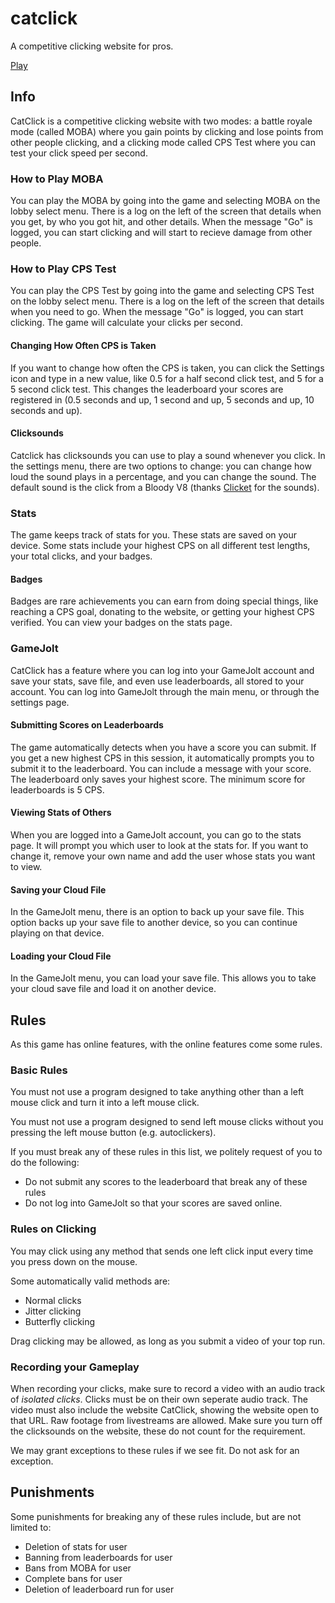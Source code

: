 # catclick
A competitive clicking website for pros.

[Play](CatClick.html)

## Info
CatClick is a competitive clicking website with two modes: a battle royale mode (called MOBA) where you gain points by clicking and lose points from other people clicking,
and a clicking mode called CPS Test where you can test your click speed per second.

### How to Play MOBA
You can play the MOBA by going into the game and selecting MOBA on the lobby select menu. There is a log on the left of the screen that details when you get, by who you got hit, and other details. When the message "Go" is logged, you can start clicking and will start to recieve damage from other people.

### How to Play CPS Test
You can play the CPS Test by going into the game and selecting CPS Test on the lobby select menu. There is a log on the left of the screen that details when you need to go. When the message "Go" is logged, you can start clicking. The game will calculate your clicks per second.

#### Changing How Often CPS is Taken
If you want to change how often the CPS is taken, you can click the Settings icon and type in a new value, like 0.5 for a half second click test, and 5 for a 5 second click test. This changes the leaderboard your scores are registered in (0.5 seconds and up, 1 second and up, 5 seconds and up, 10 seconds and up).

#### Clicksounds
Catclick has clicksounds you can use to play a sound whenever you click. In the settings menu, there are two options to change: you can change how loud the sound plays in a percentage, and you can change the sound. The default sound is the click from a Bloody V8 (thanks [Clicket](https://github.com/spreyo/clicket) for the sounds).

### Stats
The game keeps track of stats for you. These stats are saved on your device. Some stats include your highest CPS on all different test lengths, your total clicks, and your badges.

#### Badges
Badges are rare achievements you can earn from doing special things, like reaching a CPS goal, donating to the website, or getting your highest CPS verified. You can view your badges on the stats page.

### GameJolt
CatClick has a feature where you can log into your GameJolt account and save your stats, save file, and even use leaderboards, all stored to your account. You can log into GameJolt through the main menu, or through the settings page.

#### Submitting Scores on Leaderboards
The game automatically detects when you have a score you can submit. If you get a new highest CPS in this session, it automatically prompts you to submit it to the leaderboard. You can include a message with your score. The leaderboard only saves your highest score. The minimum score for leaderboards is 5 CPS.

#### Viewing Stats of Others
When you are logged into a GameJolt account, you can go to the stats page. It will prompt you which user to look at the stats for. If you want to change it, remove your own name and add the user whose stats you want to view.

#### Saving your Cloud File
In the GameJolt menu, there is an option to back up your save file. This option backs up your save file to another device, so you can continue playing on that device.

#### Loading your Cloud File
In the GameJolt menu, you can load your save file. This allows you to take your cloud save file and load it on another device.

## Rules
As this game has online features, with the online features come some rules.
### Basic Rules
You must not use a program designed to take anything other than a left mouse click and turn it into a left mouse click.

You must not use a program designed to send left mouse clicks without you pressing the left mouse button (e.g. autoclickers).

If you must break any of these rules in this list, we politely request of you to do the following:

* Do not submit any scores to the leaderboard that break any of these rules
* Do not log into GameJolt so that your scores are saved online.
### Rules on Clicking
You may click using any method that sends one left click input every time you press down on the mouse.

Some automatically valid methods are:

* Normal clicks
* Jitter clicking
* Butterfly clicking

Drag clicking may be allowed, as long as you submit a video of your top run.

### Recording your Gameplay
When recording your clicks, make sure to record a video with an audio track of *isolated clicks*. Clicks must be on their own seperate audio track. The video must also include the website CatClick, showing the website open to that URL. Raw footage from livestreams are allowed. Make sure you turn off the clicksounds on the website, these do not count for the requirement.

We may grant exceptions to these rules if we see fit. Do not ask for an exception.

## Punishments
Some punishments for breaking any of these rules include, but are not limited to:

* Deletion of stats for user
* Banning from leaderboards for user
* Bans from MOBA for user
* Complete bans for user
* Deletion of leaderboard run for user
